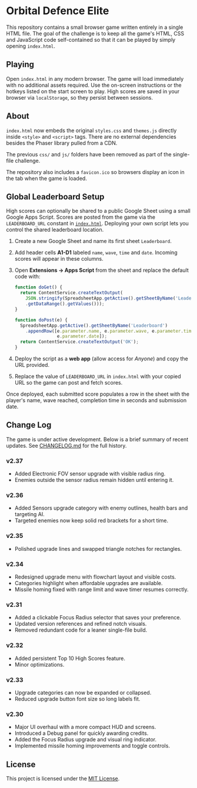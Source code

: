 # Orbital Defence Elite

This repository contains a small browser game written entirely in a single HTML file. The goal of the challenge is to keep all the game's HTML, CSS and JavaScript code self-contained so that it can be played by simply opening `index.html`.

## Playing

Open `index.html` in any modern browser. The game will load immediately with no additional assets required. Use the on-screen instructions or the hotkeys listed on the start screen to play.
High scores are saved in your browser via `localStorage`, so they persist between sessions.

## About

`index.html` now embeds the original `styles.css` and `themes.js` directly inside `<style>` and `<script>` tags. There are no external dependencies besides the Phaser library pulled from a CDN.

The previous `css/` and `js/` folders have been removed as part of the single-file challenge.

The repository also includes a `favicon.ico` so browsers display an icon in the
tab when the game is loaded.

## Global Leaderboard Setup

High scores can optionally be shared to a public Google Sheet using a small
Google Apps Script. Scores are posted from the game via the `LEADERBOARD_URL`
constant in [`index.html`](index.html). Deploying your own script lets you
control the shared leaderboard location.

1. Create a new Google Sheet and name its first sheet `Leaderboard`.
2. Add header cells **A1-D1** labeled `name`, `wave`, `time` and `date`. Incoming
   scores will appear in these columns.
3. Open **Extensions → Apps Script** from the sheet and replace the default code
   with:

   ```javascript
   function doGet() {
     return ContentService.createTextOutput(
       JSON.stringify(SpreadsheetApp.getActive().getSheetByName('Leaderboard')
       .getDataRange().getValues()));
   }

   function doPost(e) {
     SpreadsheetApp.getActive().getSheetByName('Leaderboard')
       .appendRow([e.parameter.name, e.parameter.wave, e.parameter.time,
                   e.parameter.date]);
     return ContentService.createTextOutput('OK');
   }
   ```

4. Deploy the script as a **web app** (allow access for *Anyone*) and copy the
   URL provided.
5. Replace the value of `LEADERBOARD_URL` in `index.html` with your copied URL so
   the game can post and fetch scores.

Once deployed, each submitted score populates a row in the sheet with the
player's name, wave reached, completion time in seconds and submission date.

## Change Log

The game is under active development. Below is a brief summary of recent updates.
See [CHANGELOG.md](CHANGELOG.md) for the full history.

### v2.37
- Added Electronic FOV sensor upgrade with visible radius ring.
- Enemies outside the sensor radius remain hidden until entering it.

### v2.36
- Added Sensors upgrade category with enemy outlines, health bars and targeting AI.
- Targeted enemies now keep solid red brackets for a short time.

### v2.35
- Polished upgrade lines and swapped triangle notches for rectangles.

### v2.34
- Redesigned upgrade menu with flowchart layout and visible costs.
- Categories highlight when affordable upgrades are available.
- Missile homing fixed with range limit and wave timer resumes correctly.

### v2.31
- Added a clickable Focus Radius selector that saves your preference.
- Updated version references and refined notch visuals.
- Removed redundant code for a leaner single-file build.

### v2.32
- Added persistent Top 10 High Scores feature.
- Minor optimizations.

### v2.33
- Upgrade categories can now be expanded or collapsed.
- Reduced upgrade button font size so long labels fit.

### v2.30
- Major UI overhaul with a more compact HUD and screens.
- Introduced a Debug panel for quickly awarding credits.
- Added the Focus Radius upgrade and visual ring indicator.
- Implemented missile homing improvements and toggle controls.

## License

This project is licensed under the [MIT License](LICENSE).
